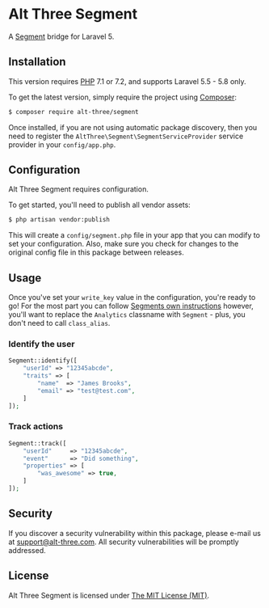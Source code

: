 # Alt Three Segment

A [Segment](https://segment.com/) bridge for Laravel 5.


## Installation

This version requires [PHP](https://php.net) 7.1 or 7.2, and supports Laravel 5.5 - 5.8 only.

To get the latest version, simply require the project using [Composer](https://getcomposer.org):

```bash
$ composer require alt-three/segment
```

Once installed, if you are not using automatic package discovery, then you need to register the  `AltThree\Segment\SegmentServiceProvider` service provider in your `config/app.php`.


## Configuration

Alt Three Segment requires configuration.

To get started, you'll need to publish all vendor assets:

```bash
$ php artisan vendor:publish
```

This will create a `config/segment.php` file in your app that you can modify to set your configuration. Also, make sure you check for changes to the original config file in this package between releases.


## Usage

Once you've set your `write_key` value in the configuration, you're ready to go! For the most part you can follow [Segments own instructions](https://segment.com/docs/libraries/php/quickstart) however, you'll want to replace the `Analytics` classname with `Segment` - plus, you don't need to call `class_alias`.

### Identify the user

```php
Segment::identify([
    "userId" => "12345abcde",
    "traits" => [
        "name"  => "James Brooks",
        "email" => "test@test.com",
    ]
]);
```

### Track actions

```php
Segment::track([
    "userId"     => "12345abcde",
    "event"      => "Did something",
    "properties" => [
        "was_awesome" => true,
    ]
]);
```


## Security

If you discover a security vulnerability within this package, please e-mail us at support@alt-three.com. All security vulnerabilities will be promptly addressed.


## License

Alt Three Segment is licensed under [The MIT License (MIT)](LICENSE).
